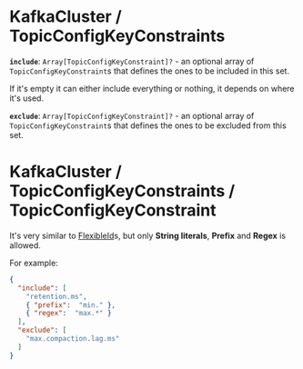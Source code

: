 # KafkaCluster / TopicConfigKeyConstraints

**`include`**: `Array[TopicConfigKeyConstraint]?` - an optional array of `TopicConfigKeyConstraint`s that defines the ones to be included in this set.

If it's empty it can either include everything or nothing, it depends on where it's used.

**`exclude`**: `Array[TopicConfigKeyConstraint]?` - an optional array of `TopicConfigKeyConstraint`s that defines the ones to be excluded from this set.

# KafkaCluster / TopicConfigKeyConstraints / TopicConfigKeyConstraint

It's very similar to [FlexibleId](../FlexibleId.md)s, but only **String literals**, **Prefix** and **Regex** is allowed.

For example:

```json
{
  "include": [
    "retention.ms",
    { "prefix":  "min." },
    { "regex":  "max.*" }
  ],
  "exclude": [
    "max.compaction.lag.ms"
  ]
}
```
